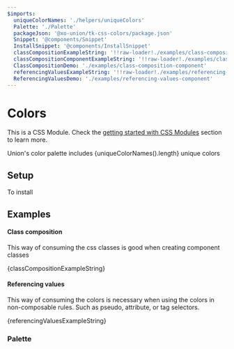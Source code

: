 ```yaml
---
$imports:
  uniqueColorNames: './helpers/uniqueColors'
  Palette: './Palette'
  packageJson: '@xo-union/tk-css-colors/package.json'
  Snippet: '@components/Snippet'
  InstallSnippet: '@components/InstallSnippet'
  classCompositionExampleString: '!!raw-loader!./examples/class-composition.css'
  classCompositionComponentExampleString: '!!raw-loader!./examples/class-composition-component'
  ClassCompositionDemo: './examples/class-composition-component'
  referencingValuesExampleString: '!!raw-loader!./examples/referencing-values.css'
  ReferencingValuesDemo: './examples/referencing-values-component'
---
```


# Colors

This is a CSS Module. Check the [getting started with CSS Modules](/pattern-library/getting-started/css-modules) section to learn more.

<p>Union's color palette includes {uniqueColorNames().length} unique colors</p>

## Setup

To install
<InstallSnippet packageJson={packageJson} />

## Examples

#### Class composition

This way of consuming the css classes is good when creating component classes

<Snippet lang="css">{classCompositionExampleString}</Snippet>
<ClassCompositionDemo />

#### Referencing values

This way of consuming the colors is necessary when using the colors in non-composable rules. Such as pseudo, attribute, or tag selectors.

<Snippet lang="css">{referencingValuesExampleString}</Snippet>
<ReferencingValuesDemo />

### Palette

<Palette />

